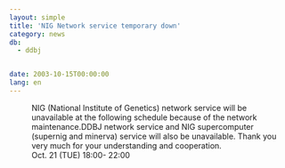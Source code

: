 ```yaml
---
layout: simple
title: 'NIG Network service temporary down'
category: news
db:
  - ddbj


date: 2003-10-15T00:00:00
lang: en
---
```


<dd>NIG (National Institute of Genetics) network service will be unavailable at the following schedule because of the network maintenance.DDBJ network service and NIG supercomputer (supernig and minerva) service will also be unavailable. Thank you very much for your understanding and cooperation.<br>
<dd>Oct. 21 (TUE) 18:00- 22:00</dd>
</dd>

